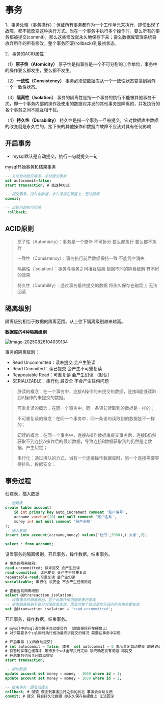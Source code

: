 # 事务

1、事务处理（事务操作）：保证所有事务都作为一个工作单元来执行，即使出现了故障，都不能改变这种执行方式。当在一个事务中执行多个操作时，要么所有的事务都被提交(commit)，那么这些修改就永久地保存下来；要么数据库管理系统将放弃所作的所有修改，整个事务回滚(rollback)到最初状态。

2、事务的ACID属性：

（1）**原子性（Atomicity）**
原子性是指事务是一个不可分割的工作单位，事务中的操作要么都发生，要么都不发生。 

（2）**一致性（Consistency）**
事务必须使数据库从一个一致性状态变换到另外一个一致性状态。

（3）**隔离性（Isolation）**
事务的隔离性是指一个事务的执行不能被其他事务干扰，即一个事务内部的操作及使用的数据对并发的其他事务是隔离的，并发执行的各个事务之间不能互相干扰。

（4）**持久性（Durability）**
持久性是指一个事务一旦被提交，它对数据库中数据的改变就是永久性的，接下来的其他操作和数据库故障不应该对其有任何影响

## 开启事务

- mysql默认是自动提交，执行一句就提交一句

mysql开始事务和结束事务

```sql
-- 关闭自动提交事务，手动提交事务
set autocommit=false; 
start transaction; # 或这种方式

-- 提交事务，持久化数据，永久保存在硬盘上，无法回滚
commit;

-- 出现问题执行回滚
 rollback;
```

## ACID原则

> 原子性（Automicity）：事务是一个整体 不可拆分 要么都执行 要么都不执行
>
> 一致性（Consistency）：事务执行前后数据保持一致 不能凭空消失
>
> 隔离性（Isolation）：事务与事务之间相互隔离 根据不同的隔离级别 有不同的效果
>
> 持久性（Durability）：通过事务最终提交的数据 将永久保存在磁盘上 无法回滚 

## 隔离级别

隔离级别相当于数据的隔离范围。从上往下隔离级别越来越高。

**数据库的4种隔离级别**

![image-20250826104039134](000-images/008-事务/image-20250826104039134.png)

事务的隔离级别：

- Read Uncommitted：读未提交 会产生脏读  
- Read Commited：读已提交 会产生不可重复读
- Reapeatable Read：可重复读 会产生幻读 （默认）
- SERIALIZABLE：串行化 最安全 不会产生任何问题   

> 脏读的概念：在一个事务中，连接A操作的未提交的数据，连接B能够读取到A操作的未提交的数据。
>
> 可重复读的概念：在同一个事务中，同一条语句读取到的数据是一样的；
>
> 不可重复读的概念：在同一个事务中，同一条语句读取到的数据是不一样的；
>
> 幻读的概念：在同一个事务中，连接A操作数据库提交事务后，连接B仍然获取不到连接A操作后的最新数据，导致连接B数据获取到的仍然是老数据，产生幻觉；
>
> 串行化：通过排队的方式，当有一个连接操作数据库时，另一个连接需要等待排队，数据安全；

## 事务过程

创建表，插入数据

```sql
-- 创建表
create table account(
	id int primary key auto_increment comment '账户编号',
	accname varchar(20) not null comment '账户名称',
	money int not null comment '账户金额'
);
-- 插入数据
insert into account(accname,money) values('赵四',5000),('大拿',0);

select * from account;
```

设置事务的隔离级别，开启事务，操作数据，结束事务。

```sql
# 事务的隔离级别：
read-uncommitted; 读未提交 会产生脏读  
read-committed; 读已提交 会产生不可重复读
repeatable-read;可重复读 会产生幻读 
serializable; 串行化 最安全 不会产生任何问题  

# 查看当前隔离级别
select @@transaction_isolation;
-- 设置事务的隔离级别，这个设置作用范围是表还是库
-- 事务隔离级别不会只对某张表生效，而是对整个会话里你开启的所有事务都生效
set @@transaction_isolation = 'read-uncommitted';
```

开启事务，操作数据，结束事务。

```sql
# mysql中的sql语句属于自动提交的 （即直接保存在硬盘上）
# 对于需要多个sql同时执行成功最终才提交的情况 需要在事务中实现 

# 开启事务 (关闭自动提交)
# set autocommit = false; 或者  set autocommit = 0 表示关闭自动提交 即通过sql执行的数据
# 将暂时保存在缓存中 等待多个sql全部执行完毕 最终确定没有问题 再提交 
# 开启事务也会关闭自动提交 
start transaction; 

-- 操作数据
update account set money = money - 1000 where id = 1;
update account set money = money + 1000 where id = 2;

-- 结束事务：回滚或提交
rollback; # 回滚 恢复到事务执行之前的状态 事务会自动关闭
commit; # 提交 将会持久化数据 即永久保存在硬盘上 无法回滚
```

